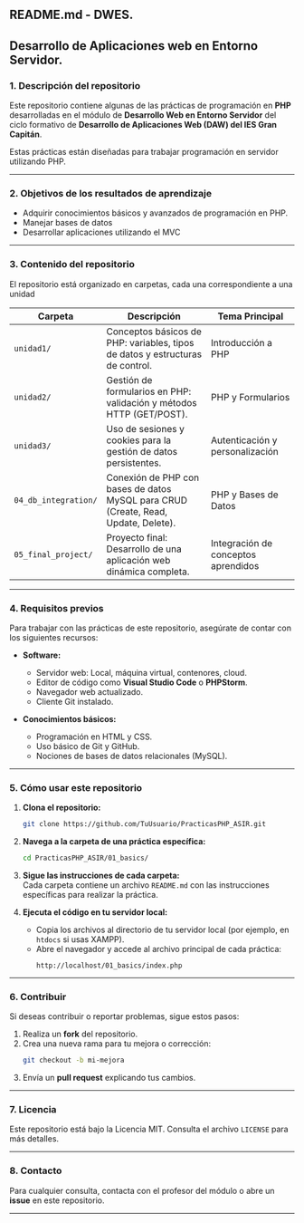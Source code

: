 ## **README.md - DWES.**  
## **Desarrollo de Aplicaciones web en Entorno Servidor.**
### **1. Descripción del repositorio**  
Este repositorio contiene algunas de las prácticas de programación en **PHP** desarrolladas en el módulo de **Desarrollo Web en Entorno Servidor** del ciclo formativo de **Desarrollo de Aplicaciones Web (DAW) del IES Gran Capitán**.  

Estas prácticas están diseñadas para trabajar programación en servidor utilizando PHP.  

---

### **2. Objetivos de los resultados de aprendizaje**  
- Adquirir conocimientos básicos y avanzados de programación en PHP.  
- Manejar bases de datos   
- Desarrollar aplicaciones utilizando el MVC
---

### **3. Contenido del repositorio**  
El repositorio está organizado en carpetas, cada una correspondiente a una unidad

| Carpeta              | Descripción                                                                 | Tema Principal                          |  
|----------------------|-----------------------------------------------------------------------------|-----------------------------------------|  
| `unidad1/`         | Conceptos básicos de PHP: variables, tipos de datos y estructuras de control. | Introducción a PHP                      |  
| `unidad2/`          | Gestión de formularios en PHP: validación y métodos HTTP (GET/POST).        | PHP y Formularios                       |  
| `unidad3/` | Uso de sesiones y cookies para la gestión de datos persistentes.            | Autenticación y personalización         |  
| `04_db_integration/` | Conexión de PHP con bases de datos MySQL para CRUD (Create, Read, Update, Delete). | PHP y Bases de Datos                    |  
| `05_final_project/`  | Proyecto final: Desarrollo de una aplicación web dinámica completa.         | Integración de conceptos aprendidos     |  

---
### **4. Requisitos previos**  
Para trabajar con las prácticas de este repositorio, asegúrate de contar con los siguientes recursos:  
- **Software:**  
  - Servidor web: Local, máquina virtual, contenores, cloud.  
  - Editor de código como **Visual Studio Code** o **PHPStorm**.  
  - Navegador web actualizado.  
  - Cliente Git instalado.  

- **Conocimientos básicos:**  
  - Programación en HTML y CSS.  
  - Uso básico de Git y GitHub.  
  - Nociones de bases de datos relacionales (MySQL).  

---

### **5. Cómo usar este repositorio**  
1. **Clona el repositorio:**  
   ```bash
   git clone https://github.com/TuUsuario/PracticasPHP_ASIR.git
   ```  
2. **Navega a la carpeta de una práctica específica:**  
   ```bash
   cd PracticasPHP_ASIR/01_basics/
   ```  
3. **Sigue las instrucciones de cada carpeta:**  
   Cada carpeta contiene un archivo `README.md` con las instrucciones específicas para realizar la práctica.  

4. **Ejecuta el código en tu servidor local:**  
   - Copia los archivos al directorio de tu servidor local (por ejemplo, en `htdocs` si usas XAMPP).  
   - Abre el navegador y accede al archivo principal de cada práctica:  
     ```
     http://localhost/01_basics/index.php
     ```  

---

### **6. Contribuir**  
Si deseas contribuir o reportar problemas, sigue estos pasos:  
1. Realiza un **fork** del repositorio.  
2. Crea una nueva rama para tu mejora o corrección:  
   ```bash
   git checkout -b mi-mejora
   ```  
3. Envía un **pull request** explicando tus cambios.  

---

### **7. Licencia**  
Este repositorio está bajo la Licencia MIT. Consulta el archivo `LICENSE` para más detalles.  

---

### **8. Contacto**  
Para cualquier consulta, contacta con el profesor del módulo o abre un **issue** en este repositorio.  

---
